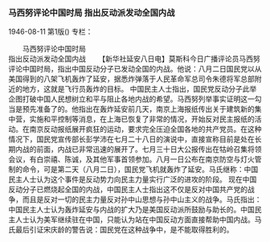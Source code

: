 ### 马西努评论中国时局  指出反动派发动全国内战

1946-08-11
第1版()
专栏：

　　马西努评论中国时局  
    指出反动派发动全国内战
　　【新华社延安八日电】莫斯科今日广播评论员马西努评论中国时局，指出中国反动分子已发动全国的内战。他说：八月二日国民党以从美国得到的八架飞机轰炸了延安，据悉炸弹落于人民革命军总司令朱德将军总部附近的地方，这就是飞行员轰炸的目标。
    中国民主人士指出，国民党反动分子此举企图打破中国人民想树立和平与阻止各地内战的希望。马西努列举事实证明这一勾当是预先准备了的。他指出在轰炸延安前几天，南京上海报纸传出关于建筑新的集中营，实施和平控制等消息，在上海已恢复了非常的情况，开始反对民主报纸的活动。在南京反动报纸展开疯狂的运动，要求完全压迫全国各地的共产党员。在这种情况下，国民党宣传部长彭学沛在七月二十八日的演说中，直接宣称目前是处在长期内战的前面，内战已非常迅速的展开了。七月三十日大公报传出在牯岭召集将领会议，有白崇禧、陈诚，及其他军事首领参加。八月一日公布在南京防空与灯火管制的命令，可是第二天（八月二日），国民党飞机就轰炸了延安。马氏继称：中国民主人士认为这个事件是反动势力向民主力量实行广泛的进攻的阶段。
    现在中国反动分子已燃烧起全国的内战，中国民主人士指出这不仅是反对中国共产党的战争，而且是反对一切的民主力量反对孙中山思想与孙中山主义的战争。马氏指出：中国民主人士认为轰炸延安与内战的扩大乃是美国反动派所鼓励与助长的。中国民主人士认为美军继续驻在中国，只能认为站在中国反动方面直接帮助中国内战。马氏最后引证宋庆龄的警告说：国民党在这种战争中，是不能取得胜利的。
